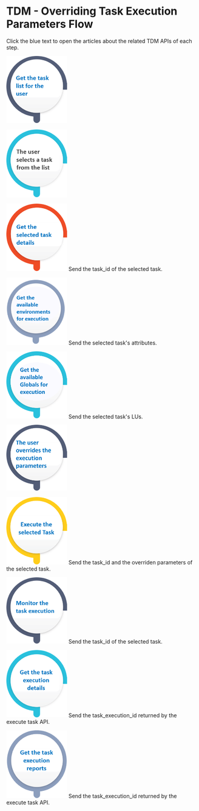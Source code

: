 # TDM - Overriding Task Execution Parameters Flow

Click the blue text to open the articles about the related TDM APIs of each step. 

[<img src="images/task_basic_flow_1.png" alt="drawing" width="200pxl" style="zoom: 80%;" />](02_get_task_list_API.md)

<img src="images/task_basic_flow_2.png" alt="drawing" width="200pxl" style="zoom:80%;" />

[<img src="images/task_basic_flow_3.png" alt="drawing" width="200pxl" style="zoom:80%;" />](03_get_task_details_APIs.md) Send the task_id of the selected task.

[<img src="images/task_flow_get_environments.png" alt="drawing" width="200pxl" style="zoom:80%;" />](08_get_evailable_envs_for_task_execution.md) Send the selected task's attributes.

[<img src="images/task_flow_get_globals.png" alt="drawing" width="200pxl" style="zoom:80%;" />](09_get_evailable_globals_for_task_execution.md) Send the selected task's LUs.

[<img src="images/task_flow_override_exe_parameters.png" alt="drawing" width="200pxl" style="zoom:80%;" />](/articles/TDM/tdm_architecture/04_task_execution_overridden_parameters.md#overriding-additional-task-execution-parameters) 

[<img src="images/task_basic_flow_4.png" alt="drawing" width="200pxl" style="zoom:80%;" />](04_execute_task_API.md) Send the task_id and the overriden parameters of the selected task.

[<img src="images/task_basic_flow_5.png" alt="drawing" width="200pxl" style="zoom:80%;" />](05_task_execution_monitoring_API.md) Send the task_id of the selected task.

[<img src="images/task_basic_flow_6.png" alt="drawing" width="200pxl" style="zoom:80%;" />](06_get_task_execution_details_APIs.md) Send the task_execution_id returned by the execute task API.

[<img src="images/task_basic_flow_7.png" alt="drawing" width="200pxl" style="zoom:80%;" />](07_get_task_execution_reports_APIs.md) Send the task_execution_id returned by the execute task API.

